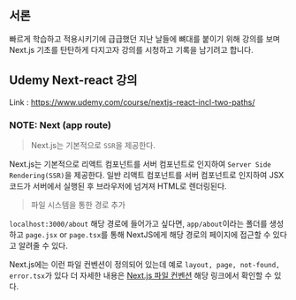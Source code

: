 ## 서론

빠르게 학습하고 적용시키기에 급급했던 지난 날들에 뼈대를 붙이기 위해 강의를 보며 Next.js 기초를 탄탄하게 다지고자 강의를 시청하고 기록을 남기려고 합니다.

## Udemy Next-react 강의

Link : https://www.udemy.com/course/nextjs-react-incl-two-paths/

### NOTE: Next (app route)

> Next.js는 기본적으로 `SSR`을 제공한다.

Next.js는 기본적으로 리액트 컴포넌트를 서버 컴포넌트로 인지하여 `Server Side Rendering(SSR)`을 제공한다.
일반 리액트 컴포넌트를 서버 컴포넌트로 인지하여 JSX코드가 서버에서 실행된 후 브라우저에 넘겨져 HTML로 렌더링된다.

> 파일 시스템을 통한 경로 추가

`localhost:3000/about` 해당 경로에 들어가고 싶다면, `app/about`이라는 폴더를 생성하고 `page.jsx` or `page.tsx`를 통해 NextJS에게 해당 경로의 페이지에 접근할 수 있다고 알려줄 수 있다.

Next.js에는 이런 파일 컨벤션이 정의되어 있는데 예로 `layout, page, not-found, error.tsx`가 있다
더 자세한 내용은 [Next.js 파일 컨벤션](https://nextjs.org/docs/app/api-reference/file-conventions) 해당 링크에서 확인할 수 있다.
